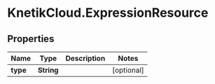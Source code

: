 # KnetikCloud.ExpressionResource

## Properties
Name | Type | Description | Notes
------------ | ------------- | ------------- | -------------
**type** | **String** |  | [optional] 


